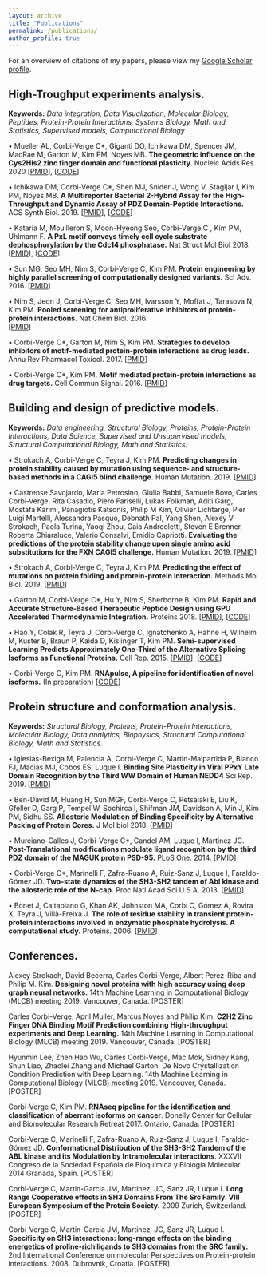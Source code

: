 ```yaml
---
layout: archive
title: "Publications"
permalink: /publications/
author_profile: true
---
```


For an overview of citations of my papers, please view my [Google Scholar profile](https://scholar.google.ca/citations?user=faDYpP8AAAAJ&hl=en).


## High-Troughput experiments analysis. 
  **Keywords:** _Data integration, Data Visualization, Molecular Biology, Peptides, Protein-Protein Interactions, Systems Biology, Math and Statistics, Supervised models, Computational Biology_


• Mueller AL, Corbi-Verge C*, Giganti DO, Ichikawa DM, Spencer JM, MacRae M, Garton M, Kim PM, Noyes MB. **The geometric influence on the Cys2His2 zinc finger domain and functional plasticity.** Nucleic Acids Res. 2020 [[PMID](https://www.ncbi.nlm.nih.gov/pubmed/32383734)], [[CODE](https://gitlab.com/kimlab/zfgeomodes)]

• Ichikawa DM, Corbi-Verge C*, Shen MJ, Snider J, Wong V, Stagljar I, Kim PM, Noyes MB. **A Multireporter Bacterial 2-Hybrid Assay for the High-Throughput and Dynamic Assay of PDZ Domain-Peptide Interactions.** ACS Synth Biol. 2019. 
[[PMID](https://www.ncbi.nlm.nih.gov/pubmed/30969105)], [[CODE](https://gitlab.com/kimlab/ngskit)]

• Kataria M, Mouilleron S, Moon-Hyeong Seo,  Corbi-Verge C , Kim PM, Uhlmann F. **A PxL motif conveys timely cell cycle substrate dephosphorylation by the Cdc14 phosphatase.** Nat Struct Mol Biol 2018. 
 [[PMID](https://www.ncbi.nlm.nih.gov/pubmed/30455435)], [[CODE](https://gitlab.com/kimlab/ngskit)]

• Sun MG, Seo MH, Nim S, Corbi-Verge C, Kim PM. **Protein engineering by highly parallel screening of computationally designed variants.** Sci Adv. 2016. 
  [[PMID](https://www.ncbi.nlm.nih.gov/pubmed/27453948)]

• Nim S, Jeon J, Corbi-Verge C, Seo MH, Ivarsson Y, Moffat J, Tarasova N, Kim PM. **Pooled screening for antiproliferative inhibitors of protein-protein interactions.** Nat Chem Biol. 2016.  
  [[PMID](https://www.ncbi.nlm.nih.gov/pubmed/26900867)]

• Corbi-Verge C*, Garton M, Nim S, Kim PM. **Strategies to develop inhibitors of motif-mediated protein-protein interactions as drug leads.**  Annu Rev Pharmacol Toxicol. 2017. 
  [[PMID](https://www.ncbi.nlm.nih.gov/pubmed/27618737)]

• Corbi-Verge C*, Kim PM. **Motif mediated protein-protein interactions as drug targets.** Cell Commun Signal.  2016. 
[[PMID](https://www.ncbi.nlm.nih.gov/pubmed/26936767)]



## Building and design of predictive models.
   **Keywords:** _Data engineering, Structural Biology, Proteins, Protein-Protein Interactions, Data Science, Supervised and Unsupervised models, Structural Computational Biology, Math and Statistics._

• Strokach A, Corbi-Verge C, Teyra J, Kim PM. **Predicting changes in protein stability caused by mutation using sequence- and structure-based methods in a CAGI5 blind challenge.** Human Mutation. 2019.
  [[PMID](https://www.ncbi.nlm.nih.gov/pubmed/31243847)] 
  
• Castrense Savojardo, Maria Petrosino, Giulia Babbi, Samuele Bovo, Carles Corbi‐Verge, Rita Casadio, Piero Fariselli, Lukas Folkman, Aditi Garg, Mostafa Karimi, Panagiotis Katsonis, Philip M Kim, Olivier Lichtarge, Pier Luigi Martelli, Alessandra Pasquo, Debnath Pal, Yang Shen, Alexey V Strokach, Paola Turina, Yaoqi Zhou, Gaia Andreoletti, Steven E Brenner, Roberta Chiaraluce, Valerio Consalvi, Emidio Capriotti. **Evaluating the predictions of the protein stability change upon single amino acid substitutions for the FXN CAGI5 challenge.** Human Mutation. 2019. [[PMID](https://www.ncbi.nlm.nih.gov/pubmed/31209948)] 
 
• Strokach A, Corbi-Verge C, Teyra J, Kim PM. **Predicting the effect of mutations on protein folding and protein-protein interaction.** Methods Mol Biol. 2019.
  [[PMID](https://www.ncbi.nlm.nih.gov/pubmed/30298389)]
  
• Garton M,  Corbi-Verge C*, Hu Y, Nim S, Sherborne B,  Kim PM. **Rapid and Accurate Structure‐Based Therapeutic Peptide Design using GPU Accelerated Thermodynamic Integration.** Proteins 2018.
  [[PMID](https://www.ncbi.nlm.nih.gov/pubmed/30520126)], [[CODE](https://gitlab.com/kimlab/rapid)] 
  
• Hao Y, Colak R, Teyra J, Corbi-Verge C, Ignatchenko A, Hahne H, Wilhelm M, Kuster B, Braun P, Kaida D, Kislinger T, Kim PM. **Semi-supervised Learning Predicts Approximately One-Third of the Alternative Splicing Isoforms as Functional Proteins.** Cell Rep. 2015. 
  [[PMID](https://www.ncbi.nlm.nih.gov/pubmed/26146086)], [[CODE](https://gitlab.com/kimlab/pulse)] 

• Corbi-Verge C, Kim PM. **RNApulse, A pipeline for identification of novel isoforms.** (In preparation)
  [[CODE](https://gitlab.com/kimlab/rnapulse)]



## Protein structure and conformation analysis.
   **Keywords:** _Structural Biology, Proteins, Protein-Protein Interactions, Molecular Biology, Data analytics, Biophysics, Structural Computational Biology, Math and Statistics._


• Iglesias-Bexiga M, Palencia  A, Corbi-Verge C, Martin-Malpartida P, Blanco FJ, Macias MJ, Cobos ES, Luque I. **Binding Site Plasticity in Viral PPxY Late Domain Recognition by the Third WW Domain of Human NEDD4**  Sci Rep. 2019. 
  [[PMID](https://pubmed.ncbi.nlm.nih.gov/31636332)]

• Ben-David M, Huang H, Sun MGF, Corbi-Verge C, Petsalaki E, Liu K, Gfeller D, Garg P, Tempel W, Sochirca I, Shifman JM, Davidson A, Min J, Kim PM, Sidhu SS. **Allosteric Modulation of Binding Specificity by Alternative Packing of Protein Cores.** J Mol biol 2018.
  [[PMID](https://www.ncbi.nlm.nih.gov/pubmed/30471255)]
  
• Murciano-Calles J, Corbi-Verge C*, Candel AM, Luque I, Martinez JC. **Post-Translational modifications modulate ligand recognition by the third PDZ domain of the MAGUK protein PSD-95.** PLoS One. 2014.
  [[PMID](https://www.ncbi.nlm.nih.gov/pubmed/24587199)]

• Corbi-Verge C*, Marinelli F, Zafra-Ruano A, Ruiz-Sanz J, Luque I, Faraldo-Gómez JD. **Two-state dynamics of the SH3-SH2 tandem of Abl kinase and the allosteric role of the N-cap.** Proc Natl Acad Sci U S A. 2013.
  [[PMID](https://www.ncbi.nlm.nih.gov/pubmed/23959873)]

• Bonet J, Caltabiano G, Khan AK, Johnston MA, Corbí C, Gómez A, Rovira X, Teyra J, Villà-Freixa J. **The role of residue stability in transient protein-protein interactions involved in enzymatic phosphate hydrolysis. A computational study.** Proteins. 2006. 
  [[PMID](https://www.ncbi.nlm.nih.gov/pubmed/16374872)]
  
  
## Conferences.

Alexey Strokach, David Becerra, Carles Corbi-Verge, Albert Perez-Riba and Philip M. Kim. **Designing novel proteins with high accuracy using deep graph neural networks.**  14th Machine Learning in Computational Biology (MLCB) meeting 2019. Vancouver, Canada. [POSTER]

Carles Corbi-Verge, April Muller, Marcus Noyes and Philip Kim. **C2H2 Zinc Finger DNA Binding Motif Prediction combining High-throughput experiments and Deep Learning.** 14th Machine Learning in Computational Biology (MLCB) meeting 2019. Vancouver, Canada. [POSTER]

Hyunmin Lee, Zhen Hao Wu, Carles Corbi-Verge, Mac Mok, Sidney Kang, Shun Liao, Zhaolei Zhang and Michael Garton. De Novo Crystallization Condition Prediction with Deep Learning. 14th Machine Learning in Computational Biology (MLCB) meeting 2019. Vancouver, Canada. [POSTER]

Corbi-Verge C, Kim PM. **RNAseq pipeline for the identification and classification of aberrant isoforms on cancer**. Donelly Center for Cellular and Biomolecular Research Retreat 2017. Ontario, Canada. [POSTER]

Corbi-Verge C, Marinelli F, Zafra-Ruano A, Ruiz-Sanz J, Luque I, Faraldo-Gómez JD. **Conformational Distribution of the SH3-SH2 Tandem of the ABL kinase and its Modulation by Intramolecular interactions**.  XXXVII Congreso de la Sociedad Española de Bioquímica y Biología Molecular. 2014 Granada, Spain.  [POSTER]

Corbi-Verge C, Martin-Garcia JM, Martinez, JC, Sanz JR, Luque I. **Long Range Cooperative effects in SH3 Domains From The Src Family. VIII European Symposium of the Protein Society.**  2009 Zurich, Switzerland. [POSTER]

Corbi-Verge C, Martin-Garcia JM, Martinez, JC, Sanz JR, Luque I. **Specificity on SH3 interactions: long-range effects on the binding energetics of proline-rich ligands to SH3 domains from the SRC family.** 2nd International Conference on molecular Perspectives on Protein-protein interactions. 2008. Dubrovnik, Croatia. [POSTER]

